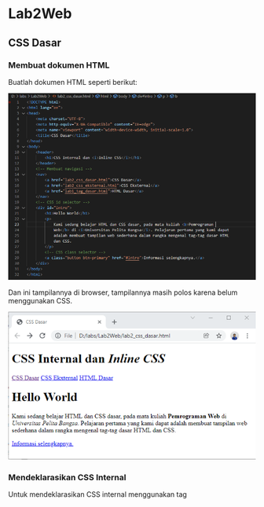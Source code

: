 # Lab2Web
## CSS Dasar
### Membuat dokumen HTML
Buatlah dokumen HTML seperti berikut:

![Gambar 1](screenshot/ss1a.PNG)

Dan ini tampilannya di browser, tampilannya masih polos karena belum menggunakan CSS.

![Gambar 2](screenshot/ss1b.PNG)

###  Mendeklarasikan CSS Internal
Untuk mendeklarasikan CSS internal menggunakan tag *<style>* yang di simpan di bagian tag <head>.

Untuk tag <body> menggunakan *selector body* yang diisi dengan "font-family:'Open Sans', sans-serif;".

Untuk tag *<header>* menggunakan *selector header* yang diisi dengan "min-height: 80px; border-bottom:1px solid #77CCEF;".

Untuk tag *<h1>* menggunakan *selector h1* yang diisi dengan "font-size: 24px; color: #0F189F; text-align: center; padding: 20px 10px;".

Dan untuk tag *<i>*  yang ada di dalam tag *<h1>* menggunakan *selector h1 i* yang diisi dengan "color:#6d6a6b;".

Ini gambarnya :

![Gambar 3](screenshot/ss2a.PNG)

Ini tampilannya di browser :

![Gambar 4](screenshot/ss2b.PNG)

### Menambahkan Inline CSS
Agar bisa mendeklarasikan Inline CSS yaitu dengan cara menambahkannya di dalam tag *<p>*.

Seperti ini gambarnya :

![Gambar 5](screenshot/ss3a.PNG)

Kemudian ini tampilannya di browser :

![Gambar 6](screenshot/ss3b.PNG)

### Membuat CSS Eksternal
Cara pertama yaitu buat file baru dengan format .css, seperti contohnya style_eksternal.css

Kemudian isi file tadi dengan deklarasi CSS seperti di gambar.

![Gambar 7](screenshot/ss4a.PNG)

Di bagian tag *<nav>* di sisipkan hover agar pada saat di sentuh oleh kursor bagian tersebut akan berubah sesuai dengan deklarasi CSSnya.

Pada file HTML tambahkan tag *<link>* di bagian tag *<head>*.
Untuk href di isi dengan nama file CSS yang tadi sudah dibuat.

![Gambar 8](screenshot/ss4b.PNG)

Ini tampilannya di browser :

![Gambar 9](screenshot/ss4c.PNG)

###  Menambahkan CSS Selector
Tambahkan kode berikut pada file stle_eksternar.css, untuk selector ID menggunakan tanda # dan untuk selector Class menggunakan tanda titik.

![Gambar 10](screenshot/ss5a.PNG)

Dan ini tampilannya di browser :

![Gambar 11](screenshot/ss5b.PNG)

Nama ID atau nama Classnya harus sama dengan file HTML.


